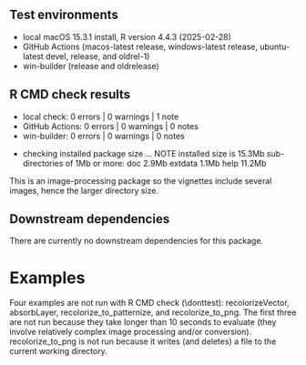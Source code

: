 ## Test environments

* local macOS 15.3.1 install, R version 4.4.3 (2025-02-28)
* GitHub Actions (macos-latest release, windows-latest release, ubuntu-latest devel, release, and oldrel-1)
* win-builder (release and oldrelease)


## R CMD check results

* local check: 0 errors | 0 warnings | 1 note
* GitHub Actions: 0 errors | 0 warnings | 0 notes
* win-builder: 0 errors | 0 warnings | 0 notes

- checking installed package size ... NOTE
    installed size is 15.3Mb
    sub-directories of 1Mb or more:
      doc       2.9Mb
      extdata   1.1Mb
      help     11.2Mb

This is an image-processing package so the vignettes include several images, hence the larger directory size. 

## Downstream dependencies

There are currently no downstream dependencies for this package.

# Examples

Four examples are not run with R CMD check (\donttest): recolorizeVector, absorbLayer, recolorize_to_patternize, and recolorize_to_png. The first three are not run because they take longer than 10 seconds to evaluate (they involve relatively complex image processing and/or conversion). recolorize_to_png is not run because it writes (and deletes) a file to the current working directory.
